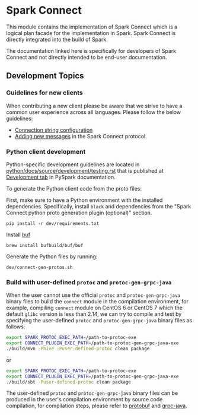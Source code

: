 # Spark Connect

This module contains the implementation of Spark Connect which is a logical plan
facade for the implementation in Spark. Spark Connect is directly integrated into the build
of Spark.

The documentation linked here is specifically for developers of Spark Connect and not
directly intended to be end-user documentation.

## Development Topics

### Guidelines for new clients

When contributing a new client please be aware that we strive to have a common
user experience across all languages. Please follow the below guidelines:

* [Connection string configuration](docs/client-connection-string.md)
* [Adding new messages](docs/adding-proto-messages.md) in the Spark Connect protocol.

### Python client development

Python-specific development guidelines are located in [python/docs/source/development/testing.rst](https://github.com/apache/spark/blob/master/python/docs/source/development/testing.rst) that is published at [Development tab](https://spark.apache.org/docs/latest/api/python/development/index.html) in PySpark documentation.

To generate the Python client code from the proto files:

First, make sure to have a Python environment with the installed dependencies.
Specifically, install `black` and dependencies from the "Spark Connect python proto generation plugin (optional)" section.


```
pip install -r dev/requirements.txt
```

Install [buf](https://github.com/bufbuild/buf)

```
brew install bufbuild/buf/buf
```

Generate the Python files by running:

```
dev/connect-gen-protos.sh
```

### Build with user-defined `protoc` and `protoc-gen-grpc-java`

When the user cannot use the official `protoc` and `protoc-gen-grpc-java` binary files to build the `connect` module in the compilation environment,
for example, compiling `connect` module on CentOS 6 or CentOS 7 which the default `glibc` version is less than 2.14, we can try to compile and test by 
specifying the user-defined `protoc` and `protoc-gen-grpc-java` binary files as follows:

```bash
export SPARK_PROTOC_EXEC_PATH=/path-to-protoc-exe
export CONNECT_PLUGIN_EXEC_PATH=/path-to-protoc-gen-grpc-java-exe
./build/mvn -Phive -Puser-defined-protoc clean package
```

or

```bash
export SPARK_PROTOC_EXEC_PATH=/path-to-protoc-exe
export CONNECT_PLUGIN_EXEC_PATH=/path-to-protoc-gen-grpc-java-exe
./build/sbt -Puser-defined-protoc clean package
```

The user-defined `protoc` and `protoc-gen-grpc-java` binary files can be produced in the user's compilation environment by source code compilation, 
for compilation steps, please refer to [protobuf](https://github.com/protocolbuffers/protobuf) and [grpc-java](https://github.com/grpc/grpc-java).

